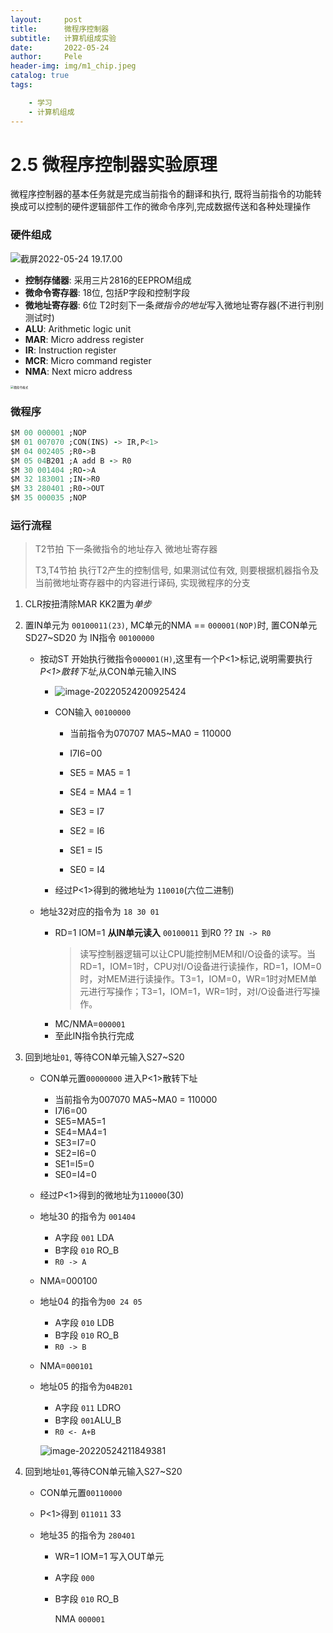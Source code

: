 ```yaml
---
layout:     post
title:      微程序控制器
subtitle:   计算机组成实验
date:       2022-05-24
author:     Pele
header-img: img/m1_chip.jpeg
catalog: true
tags:

    - 学习
    - 计算机组成
---
```

# 2.5 微程序控制器实验原理

微程序控制器的基本任务就是完成当前指令的翻译和执行, 既将当前指令的功能转换成可以控制的硬件逻辑部件工作的微命令序列,完成数据传送和各种处理操作




### 硬件组成

![截屏2022-05-24 19.17.00](https://pele-images.oss-cn-hangzhou.aliyuncs.com/images/%E6%88%AA%E5%B1%8F2022-05-24%2019.17.00.png)

+ **控制存储器**: 采用三片2816的EEPROM组成
+ **微命令寄存器**: 18位, 包括P字段和控制字段
+ **微地址寄存器**:  6位 T2时刻下一条*微指令的地址*写入微地址寄存器(不进行判别测试时)
+ **ALU**: Arithmetic logic unit
+ **MAR**: Micro address register
+ **IR**: Instruction register
+ **MCR**: Micro command register
+ **NMA**: Next micro address

<img src="https://pele-images.oss-cn-hangzhou.aliyuncs.com/images/IMG_0457.jpg" alt="微指令格式" style="zoom: 33%;" />



### 微程序

```fortran
$M 00 000001 ;NOP
$M 01 007070 ;CON(INS) -> IR,P<1>
$M 04 002405 ;R0->B
$M 05 04B201 ;A add B -> R0
$M 30 001404 ;RO->A
$M 32 183001 ;IN->R0
$M 33 280401 ;R0->OUT
$M 35 000035 ;NOP
```



### 运行流程

> T2节拍 下一条微指令的地址存入 微地址寄存器
>
> T3,T4节拍 执行T2产生的控制信号, 如果测试位有效, 则要根据机器指令及当前微地址寄存器中的内容进行译码, 实现微程序的分支

1. CLR按扭清除MAR KK2置为*单步*

2. 置IN单元为 `00100011(23)`, MC单元的NMA == `000001(NOP)`时, 置CON单元SD27~SD20 为 IN指令 `00100000`

   + 按动ST 开始执行微指令`000001(H)`,这里有一个P<1>标记,说明需要执行*P<1>散转下址*,从CON单元输入INS

     - ![image-20220524200925424](https://pele-images.oss-cn-hangzhou.aliyuncs.com/images/image-20220524200925424.png)

     + CON输入 `00100000`

       + 当前指令为070707  MA5~MA0 = 110000

       + I7I6=00
       + SE5 = MA5 = 1
       + SE4 = MA4 = 1
       + SE3 = I7
       + SE2 = I6
       + SE1 = I5
       + SE0 = I4

     + 经过P<1>得到的微地址为 `110010`(六位二进制)

   + 地址32对应的指令为 `18 30 01` 

     - RD=1 IOM=1 **从IN单元读入** `00100011` 到R0 ?? `IN -> R0`

       > 读写控制器逻辑可以让CPU能控制MEM和I/O设备的读写。当RD=1，IOM=1时，CPU对I/O设备进行读操作，RD=1，IOM=0时，对MEM进行读操作。T3=1，IOM=0，WR=1时对MEM单元进行写操作；T3=1，IOM=1，WR=1时，对I/O设备进行写操作。		

     + MC/NMA=`000001` 
     + 至此IN指令执行完成

3. 回到地址`01`, 等待CON单元输入S27~S20

   + CON单元置`00000000` 进入P<1>散转下址
     + 当前指令为007070  MA5~MA0 = 110000
     + I7I6=00
     + SE5=MA5=1
     + SE4=MA4=1
     + SE3=I7=0
     + SE2=I6=0
     + SE1=I5=0
     + SE0=I4=0
   + 经过P<1>得到的微地址为`110000`(30)

   + 地址30 的指令为 `001404` 

     + A字段 `001` LDA
     + B字段 `010` RO_B
     + `R0 -> A`

   + NMA=000100

   + 地址04 的指令为`00 24 05`

     + A字段 `010` LDB
     + B字段 `010` RO_B 
     + `R0 -> B`

   + NMA=`000101`

   + 地址05 的指令为`04B201`

     + A字段 `011` LDRO
     + B字段 `001`ALU_B
     + `R0 <- A+B`

     ![image-20220524211849381](https://pele-images.oss-cn-hangzhou.aliyuncs.com/images/image-20220524211849381.png)

4. 回到地址`01`,等待CON单元输入S27~S20

   + CON单元置`00110000`

   + P<1>得到 `011011` 33

   + 地址35 的指令为 `280401`

     + WR=1 IOM=1 写入OUT单元

     + A字段 `000`

     + B字段 `010` RO_B

       NMA `000001`